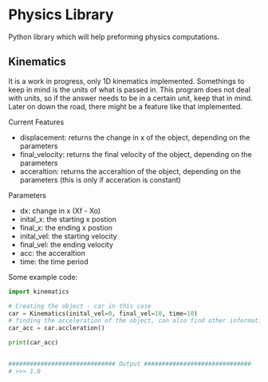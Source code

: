 # Physics Library 
Python library which will help preforming physics computations. 

## Kinematics 

It is a work in progress, only 1D kinematics implemented. Somethings to keep in mind is the units of what is passed in. This program does not deal with units, so if the answer needs to be in a certain unit, keep that in mind. Later on down the road, there might be a feature like that implemented.

Current Features
- displacement: returns the change in x of the object, depending on the parameters
- final_velocity: returns the final velocity of the object, depending on the parameters
- acceraltion: returns the acceraltion of the object, depending on the parameters (this is only if acceration is constant)

Parameters
- dx: change in x (Xf - Xo)
- inital_x: the starting x postion
- final_x: the ending x postion
- inital_vel: the starting velocity
- final_vel: the ending velocity
- acc: the acceraltion
- time: the time period 
 

Some example code: 

``` py
import kinematics

# Creating the object - car in this case 
car = Kinematics(inital_vel=0, final_vel=10, time=10)
# finding the acceleration of the object, can also find other information such as the displacement
car_acc = car.accleration()

print(car_acc)


############################## Output ##############################
# >>> 1.0 

```